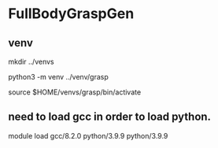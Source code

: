 # FullBodyGraspGen

## venv 

mkdir ../venvs


python3 -m venv ../venv/grasp


source $HOME/venvs/grasp/bin/activate

## need to load gcc in order to load python. 
module load gcc/8.2.0 python/3.9.9 python/3.9.9
